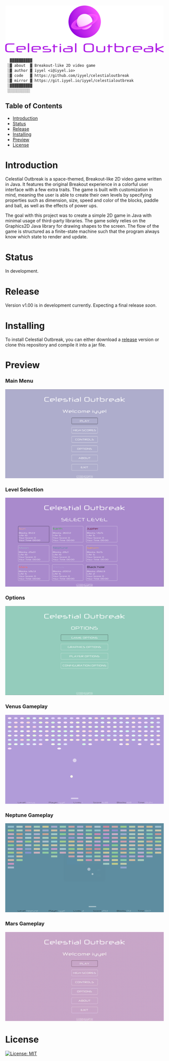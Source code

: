 <p align="center">
  <img src="img/celestialoutbreak-header.png">
</p>

``` 
  ▓▓▓▓▓▓▓▓▓▓
 ░▓ about  ▓ Breakout-like 2D video game
 ░▓ author ▓ iyyel <i@iyyel.io>
 ░▓ code   ▓ https://github.com/iyyel/celestialoutbreak
 ░▓ mirror ▓ https://git.iyyel.io/iyyel/celestialoutbreak
 ░▓▓▓▓▓▓▓▓▓▓
 ░░░░░░░░░░
```

## Table of Contents
 - [Introduction](#Introduction)
 - [Status](#Status)
 - [Release](#Release)
 - [Installing](#Installing)
 - [Preview](#Preview)
 - [License](#License)


# Introduction
Celestial Outbreak is a space-themed, Breakout-like 2D video game written in Java. It features the original Breakout experience in a colorful user interface with a few extra traits. The game is built with customization in mind, meaning the user is able to create their own levels by specifying properties such as dimension, size, speed and color of the blocks, paddle and ball, as well as the effects of power ups.

The goal with this project was to create a simple 2D game in Java with minimal usage of third-party libraries. The game solely relies on the Graphics2D Java library for drawing shapes to the screen. The flow of the game is structured as a finite-state machine such that the program always know which state to render and update.


# Status
In development.


# Release
Version v1.00 is in development currently. Expecting a final release *soon*.


# Installing
To install Celestial Outbreak, you can either download a [release](https://github.com/iyyel/celestialoutbreak/releases) version or clone this repository and compile it into a jar file.


# Preview

### Main Menu
![Main Menu](img/main_menu.png)

### Level Selection
![Level Selection](img/select_level_menu.png)

### Options
![Options](img/options_menu.png)

### Venus Gameplay
![Venus Gameplay](img/venus_gameplay.png)

### Neptune Gameplay
![Neptune Gameplay](img/neptune_gameplay.png)

### Mars Gameplay
![Mars Gameplay](img/mars_gameplay.gif)



# License
[![License: MIT](https://img.shields.io/badge/License-MIT-yellow.svg)](LICENSE.md)
